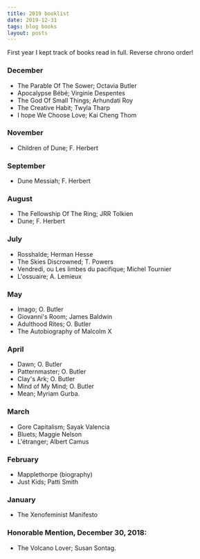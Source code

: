 ```yaml
---
title: 2019 booklist
date: 2019-12-31
tags: blog books
layout: posts
---
```

First year I kept track of books read in full. Reverse chrono order!

### December
- The Parable Of The Sower; Octavia Butler
- Apocalypse Bébé; Virginie Despentes
- The God Of Small Things; Arhundati Roy
- The Creative Habit; Twyla Tharp
- I hope We Choose Love; Kai Cheng Thom

### November
- Children of Dune; F. Herbert

### September
- Dune Messiah; F. Herbert

### August
- The Fellowship Of The Ring; JRR Tolkien
- Dune; F. Herbert

### July
- Rosshalde; Herman Hesse
- The Skies Discrowned; T. Powers
- Vendredi, ou Les limbes du pacifique; Michel Tournier
- L'ossuaire; A. Lemieux

### May
- Imago; O. Butler
- Giovanni's Room; James Baldwin
- Adulthood Rites; O. Butler
- The Autobiography of Malcolm X

### April
- Dawn; O. Butler
- Patternmaster; O. Butler
- Clay's Ark; O. Butler
- Mind of My Mind; O. Butler
- Mean; Myriam Gurba.

### March
- Gore Capitalism; Sayak Valencia
- Bluets; Maggie Nelson
- L'étranger; Albert Camus

### February
- Mapplethorpe (biography)
- Just Kids; Patti Smith

### January
- The Xenofeminist Manifesto

### Honorable Mention, December 30, 2018:
- The Volcano Lover; Susan Sontag.
